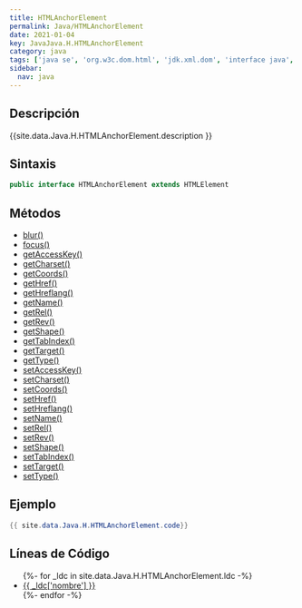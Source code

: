 ```yaml
---
title: HTMLAnchorElement
permalink: Java/HTMLAnchorElement
date: 2021-01-04
key: JavaJava.H.HTMLAnchorElement
category: java
tags: ['java se', 'org.w3c.dom.html', 'jdk.xml.dom', 'interface java', 'Java 1.4', 'DOM Level 2']
sidebar: 
  nav: java
---
```


## Descripción
{{site.data.Java.H.HTMLAnchorElement.description }}

## Sintaxis
~~~java
public interface HTMLAnchorElement extends HTMLElement
~~~

## Métodos
* [blur()](/Java/HTMLAnchorElement/blur)
* [focus()](/Java/HTMLAnchorElement/focus)
* [getAccessKey()](/Java/HTMLAnchorElement/getAccessKey)
* [getCharset()](/Java/HTMLAnchorElement/getCharset)
* [getCoords()](/Java/HTMLAnchorElement/getCoords)
* [getHref()](/Java/HTMLAnchorElement/getHref)
* [getHreflang()](/Java/HTMLAnchorElement/getHreflang)
* [getName()](/Java/HTMLAnchorElement/getName)
* [getRel()](/Java/HTMLAnchorElement/getRel)
* [getRev()](/Java/HTMLAnchorElement/getRev)
* [getShape()](/Java/HTMLAnchorElement/getShape)
* [getTabIndex()](/Java/HTMLAnchorElement/getTabIndex)
* [getTarget()](/Java/HTMLAnchorElement/getTarget)
* [getType()](/Java/HTMLAnchorElement/getType)
* [setAccessKey()](/Java/HTMLAnchorElement/setAccessKey)
* [setCharset()](/Java/HTMLAnchorElement/setCharset)
* [setCoords()](/Java/HTMLAnchorElement/setCoords)
* [setHref()](/Java/HTMLAnchorElement/setHref)
* [setHreflang()](/Java/HTMLAnchorElement/setHreflang)
* [setName()](/Java/HTMLAnchorElement/setName)
* [setRel()](/Java/HTMLAnchorElement/setRel)
* [setRev()](/Java/HTMLAnchorElement/setRev)
* [setShape()](/Java/HTMLAnchorElement/setShape)
* [setTabIndex()](/Java/HTMLAnchorElement/setTabIndex)
* [setTarget()](/Java/HTMLAnchorElement/setTarget)
* [setType()](/Java/HTMLAnchorElement/setType)

## Ejemplo
~~~java
{{ site.data.Java.H.HTMLAnchorElement.code}}
~~~

## Líneas de Código
<ul>
{%- for _ldc in site.data.Java.H.HTMLAnchorElement.ldc -%}
   <li>
       <a href="{{_ldc['url'] }}">{{ _ldc['nombre'] }}</a>
   </li>
{%- endfor -%}
</ul>
